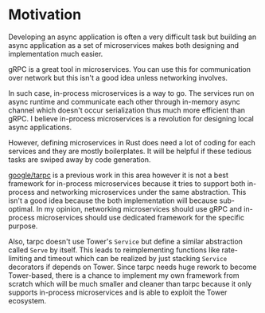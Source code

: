 # Motivation

Developing an async application is often a very difficult task but
building an async application as a set of microservices makes both designing and implementation much easier.

gRPC is a great tool in microservices. You can use this for communication over network but this isn't a good idea unless networking involves.

In such case, in-process microservices is a way to go. The services run on async runtime and communicate each other through in-memory async channel which doesn't occur serialization thus much more efficient than gRPC.
I believe in-process microservices is a revolution for designing local async applications.

However, defining microservices in Rust does need a lot of coding for each services and they are mostly boilerplates. It will be helpful if these tedious tasks are swiped away by code generation.

[google/tarpc](https://github.com/google/tarpc) is a previous work in this area however it is not a best framework for in-process microservices because it tries to support both in-process and networking microservices under the same abstraction. This isn't a good idea because the both implementation will because sub-optimal. In my opinion, networking microservices should use gRPC and in-process microservices should use dedicated framework for the specific purpose.

Also, tarpc doesn't use Tower's `Service` but define a similar abstraction called `Serve` by itself. This leads to reimplementing functions like rate-limiting and timeout which can be realized by just stacking `Service` decorators if depends on Tower. Since tarpc needs huge rework to become Tower-based, there is a chance to implement my own framework from scratch which will be much smaller and cleaner than tarpc because it only supports in-process microservices and is able to exploit the Tower ecosystem.